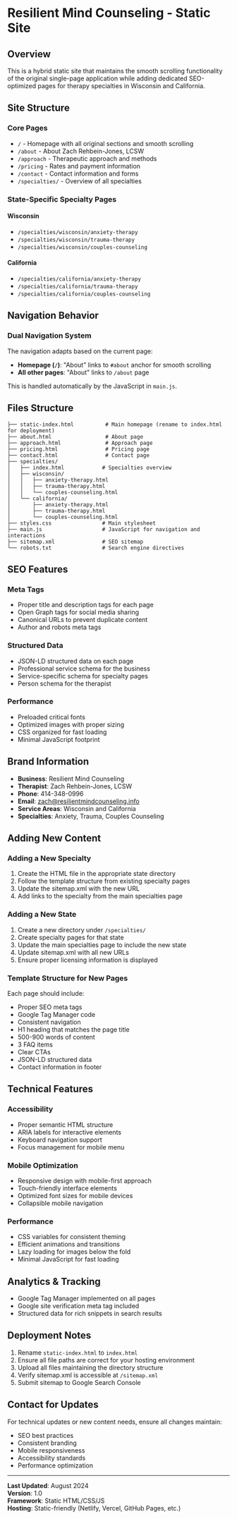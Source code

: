 # Resilient Mind Counseling - Static Site

## Overview

This is a hybrid static site that maintains the smooth scrolling functionality of the original single-page application while adding dedicated SEO-optimized pages for therapy specialties in Wisconsin and California.

## Site Structure

### Core Pages
- `/` - Homepage with all original sections and smooth scrolling
- `/about` - About Zach Rehbein-Jones, LCSW
- `/approach` - Therapeutic approach and methods
- `/pricing` - Rates and payment information
- `/contact` - Contact information and forms
- `/specialties/` - Overview of all specialties

### State-Specific Specialty Pages

#### Wisconsin
- `/specialties/wisconsin/anxiety-therapy`
- `/specialties/wisconsin/trauma-therapy`
- `/specialties/wisconsin/couples-counseling`

#### California
- `/specialties/california/anxiety-therapy`
- `/specialties/california/trauma-therapy`
- `/specialties/california/couples-counseling`

## Navigation Behavior

### Dual Navigation System
The navigation adapts based on the current page:

- **Homepage (`/`)**: "About" links to `#about` anchor for smooth scrolling
- **All other pages**: "About" links to `/about` page

This is handled automatically by the JavaScript in `main.js`.

## Files Structure

```
├── static-index.html          # Main homepage (rename to index.html for deployment)
├── about.html                 # About page
├── approach.html              # Approach page
├── pricing.html               # Pricing page
├── contact.html               # Contact page
├── specialties/
│   ├── index.html            # Specialties overview
│   ├── wisconsin/
│   │   ├── anxiety-therapy.html
│   │   ├── trauma-therapy.html
│   │   └── couples-counseling.html
│   └── california/
│       ├── anxiety-therapy.html
│       ├── trauma-therapy.html
│       └── couples-counseling.html
├── styles.css                # Main stylesheet
├── main.js                   # JavaScript for navigation and interactions
├── sitemap.xml               # SEO sitemap
└── robots.txt                # Search engine directives
```

## SEO Features

### Meta Tags
- Proper title and description tags for each page
- Open Graph tags for social media sharing
- Canonical URLs to prevent duplicate content
- Author and robots meta tags

### Structured Data
- JSON-LD structured data on each page
- Professional service schema for the business
- Service-specific schema for specialty pages
- Person schema for the therapist

### Performance
- Preloaded critical fonts
- Optimized images with proper sizing
- CSS organized for fast loading
- Minimal JavaScript footprint

## Brand Information

- **Business**: Resilient Mind Counseling
- **Therapist**: Zach Rehbein-Jones, LCSW
- **Phone**: 414-348-0996
- **Email**: zach@resilientmindcounseling.info
- **Service Areas**: Wisconsin and California
- **Specialties**: Anxiety, Trauma, Couples Counseling

## Adding New Content

### Adding a New Specialty

1. Create the HTML file in the appropriate state directory
2. Follow the template structure from existing specialty pages
3. Update the sitemap.xml with the new URL
4. Add links to the specialty from the main specialties page

### Adding a New State

1. Create a new directory under `/specialties/`
2. Create specialty pages for that state
3. Update the main specialties page to include the new state
4. Update sitemap.xml with all new URLs
5. Ensure proper licensing information is displayed

### Template Structure for New Pages

Each page should include:
- Proper SEO meta tags
- Google Tag Manager code
- Consistent navigation
- H1 heading that matches the page title
- 500-900 words of content
- 3 FAQ items
- Clear CTAs
- JSON-LD structured data
- Contact information in footer

## Technical Features

### Accessibility
- Proper semantic HTML structure
- ARIA labels for interactive elements
- Keyboard navigation support
- Focus management for mobile menu

### Mobile Optimization
- Responsive design with mobile-first approach
- Touch-friendly interface elements
- Optimized font sizes for mobile devices
- Collapsible mobile navigation

### Performance
- CSS variables for consistent theming
- Efficient animations and transitions
- Lazy loading for images below the fold
- Minimal JavaScript for fast loading

## Analytics & Tracking

- Google Tag Manager implemented on all pages
- Google site verification meta tag included
- Structured data for rich snippets in search results

## Deployment Notes

1. Rename `static-index.html` to `index.html`
2. Ensure all file paths are correct for your hosting environment
3. Upload all files maintaining the directory structure
4. Verify sitemap.xml is accessible at `/sitemap.xml`
5. Submit sitemap to Google Search Console

## Contact for Updates

For technical updates or new content needs, ensure all changes maintain:
- SEO best practices
- Consistent branding
- Mobile responsiveness
- Accessibility standards
- Performance optimization

---

**Last Updated**: August 2024  
**Version**: 1.0  
**Framework**: Static HTML/CSS/JS  
**Hosting**: Static-friendly (Netlify, Vercel, GitHub Pages, etc.)